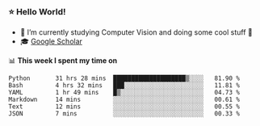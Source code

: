 ### ⭐️ Hello World!

<!--
**hologerry/hologerry** is a ✨ _special_ ✨ repository because its `README.md` (this file) appears on your GitHub profile.

Here are some ideas to get you started:

- 🔭 I’m currently working and studying on Computer Vision
- 🌱 I’m currently learning at Peking University
- 💬 Ask me about 
- 📫 How to reach me: E-mail
- 😄 Pronouns: he/his
- ⚡ Fun fact: Music is the Power
-->


- 🔭 I’m currently studying Computer Vision and doing some cool stuff 🤖
- 🎓 [Google Scholar](https://scholar.google.com/citations?user=3ykqW9wAAAAJ&hl=en)


📊 **This week I spent my time on**

<!--START_SECTION:waka-->

```text
Python       31 hrs 28 mins  ████████████████████▒░░░░   81.90 %
Bash         4 hrs 32 mins   ███░░░░░░░░░░░░░░░░░░░░░░   11.81 %
YAML         1 hr 49 mins    █▒░░░░░░░░░░░░░░░░░░░░░░░   04.73 %
Markdown     14 mins         ░░░░░░░░░░░░░░░░░░░░░░░░░   00.61 %
Text         12 mins         ░░░░░░░░░░░░░░░░░░░░░░░░░   00.55 %
JSON         7 mins          ░░░░░░░░░░░░░░░░░░░░░░░░░   00.33 %
```

<!--END_SECTION:waka-->
